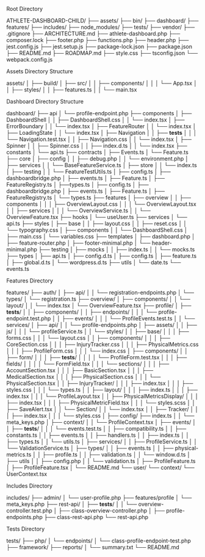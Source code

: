 Root Directory

ATHLETE-DASHBOARD-CHILD/
├── assets/
├── bin/
├── dashboard/
├── features/
├── includes/
├── node_modules/
├── tests/
├── vendor/
├── .gitignore
├── ARCHITECTURE.md
├── athlete-dashboard.php
├── composer.lock
├── footer.php
├── functions.php
├── header.php
├── jest.config.js
├── jest.setup.js
├── package-lock.json
├── package.json
├── README.md
├── ROADMAP.md
├── style.css
├── tsconfig.json
└── webpack.config.js


Assets Directory Structure


assets/
│   ├── build/
│   ├── src/
│   │   ├── components/
│   │   │   └── App.tsx
│   │   ├── styles/
│   │   ├── features.ts
│   │   └── main.tsx


Dashboard Directory Structure


dashboard/
├── api
│   └──  profile-endpoint.php
├── components
│   ├── DashboardShell
│   │   ├── DashboardShell.css
│   │   └── index.tsx
│   ├── ErrorBoundary
│   │   └── index.tsx
│   ├── FeatureRouter
│   │   └── index.tsx
│   ├── LoadingState
│   │   └── index.tsx
│   ├── Navigation
│   │   ├── __tests__
│   │   │   └── Navigation.test.tsx
│   │   ├── Navigation.css
│   │   └── index.tsx
│   ├── Spinner
│   │   ├── Spinner.css
│   │   ├── index.d.ts
│   │   └── index.tsx
├── constants
│   └── api.ts
├── contracts
│   ├── Events.ts
│   └── Feature.ts
├── core
│   ├── config
│   │   ├── debug.php
│   │   └── environment.php
│   ├── services
│   │   └── BaseFeatureService.ts
│   ├── store
│   │   └── index.ts
│   ├── testing
│   │   └── FeatureTestUtils.ts
│   ├── config.ts
│   ├── dashboardbridge.php
│   ├── events.ts
│   ├── Feature.ts
│   ├── FeatureRegistry.ts
│   ├──types.ts
│   ├── config.ts
│   ├── dashboardbridge.php
│   ├── events.ts
│   ├── Feature.ts
│   ├── FeatureRegistry.ts
│   └── types.ts
├── features
│   ├── overview
│   │   ├── components
│   │   │   ├── OverviewLayout.css
│   │   │   └── OverviewLayout.tsx
│   │   ├── services
│   │   │   └── OverviewService.ts
│   │   └── OverviewFeature.tsx
├── hooks
│   └── useUser.ts
├── services
│   └── api.ts
├── styles
│   ├── base
│   │   ├── layout.css
│   │   ├── reset.css
│   │   └── typography.css
│   ├── components
│   │   └── DashboardShell.css
│   ├── main.css
│   └── variables.css
├── templates
│   ├── dashboard.php
│   ├── feature-router.php
│   ├── footer-minimal.php
│   └── header-minimal.php
├── testing
│   ├── mocks
│   │   ├── index.ts
│   │   └── mocks.ts
├── types
│   ├── api.ts
│   ├── config.d.ts
│   ├── config.ts
│   ├── feature.ts
│   ├── global.d.ts
│   └── wordpress.d.ts
├── utils
│   └── date.ts
└── events.ts



Features Directory

features/
├── auth/
│   ├── api/
│   │   └── registration-endpoints.php
│   └── types/
│       └── registration.ts
├── overview/
│   ├── components/
│   │   └── layout/
│   │       └── index.tsx
│   └── OverviewFeature.tsx
├── profile/
│   ├── __tests__/
│   │   ├── components/
│   │   ├── endpoints/
│   │   │   └── profile-endpoint.test.php
│   │   ├── events/
│   │   │   └── ProfileEvents.test.ts
│   │   └── services/
│   ├── api/
│   │   └── profile-endpoints.php
│   ├── assets/
│   │   ├── js/
│   │   │   └── profileService.ts
│   │   └── styles/
│   │       ├── base/
│   │       │   ├── forms.css
│   │       │   └── layout.css
│   │       ├── components/
│   │       │   ├── CoreSection.css
│   │       │   ├── InjuryTracker.css
│   │       │   ├── PhysicalMetrics.css
│   │       │   ├── ProfileForm.css
│   │       │   └── index.css
│   ├── components/
│   │   ├── form/
│   │   │   ├── __tests__/
│   │   │   │   └── ProfileForm.test.tsx
│   │   │   ├── fields/
│   │   │   │   └── FormField.tsx
│   │   │   └── sections/
│   │   │       ├── AccountSection.tsx
│   │   │       ├── BasicSection.tsx
│   │   │       ├── MedicalSection.tsx
│   │   │       ├── PhysicalSection.css
│   │   │       └── PhysicalSection.tsx
│   │   ├── InjuryTracker/
│   │   │   ├── index.tsx
│   │   │   ├── styles.css
│   │   │   └── types.ts
│   │   ├── layout/
│   │   │   ├── index.ts
│   │   │   ├── index.tsx
│   │   │   └── ProfileLayout.tsx
│   │   ├── PhysicalMetricsDisplay/
│   │   │   ├── index.tsx
│   │   │   ├── PhysicalMetricField.tsx
│   │   │   └── styles.scss
│   │   ├── SaveAlert.tsx
│   │   └── Section/
│   │       └── index.tsx
│   │   ├── Tracker/
│   │   │   ├── index.tsx
│   │   │   └── styles.css
│   ├── config/
           ├── index.ts
│   │   └── meta_keys.php
│   ├── context/
│   │   └── ProfileContext.tsx
│   ├── events/
│   │   ├── __tests__/
│   │   │   └── events.test.ts
│   │   ├── compatibility.ts
│   │   ├── constants.ts
│   │   ├── events.ts
│   │   ├── handlers.ts
│   │   ├── index.ts
│   │   ├── types.ts
│   │   └── utils.ts
│   ├── services/
│   │   ├── ProfileService.ts
│   │   └── ValidationService.ts
│   ├── types/
│   │   ├── events.ts
│   │   ├── physical-metrics.ts
│   │   ├── profile.ts
│   │   ├── validation.ts
│   │   └── window.d.ts
│   ├── utils
│   │   ├── config.php
│   │   └── validation.ts
│   ├── ProfileFeature.ts
│   ├── ProfileFeature.tsx
│   └── README.md
└── user/
    └── context/
        └── UserContext.tsx


Includes Directory

includes/
├── admin/
│   └── user-profile.php
├── features/profile
│   └── meta_keys.php
├── rest-api/
│   ├── __tests__/
│   │      └── overview-controller.test.php
│   ├── class-overview-controller.php
│   ├── profile-endpoints.php
├── class-rest-api.php
└── rest-api.php

Tests Directory


tests/
├── php/
│   └── endpoints/
│       └── class-profile-endpoint-test.php
├── framework/
├── reports/
│   └── summary.txt
└── README.md




